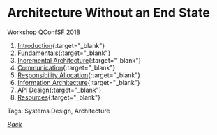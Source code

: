 # Architecture Without an End State

Workshop QConfSF 2018

1. [Introduction](../../docs/architecture-without-an-end-state/10-introduction.pdf){:target="_blank"}
1. [Fundamentals](../../docs/architecture-without-an-end-state/20-fundamentals.pdf){:target="_blank"}
1. [Incremental Architecture](../../docs/architecture-without-an-end-state/30-incremental-architecture.pdf){:target="_blank"}
1. [Communication](../../docs/architecture-without-an-end-state/35-communication.pdf){:target="_blank"}
1. [Responsibility Allocation](../../docs/architecture-without-an-end-state/40-responsibility-allocation.pdf){:target="_blank"}
1. [Information Architecture](../../docs/architecture-without-an-end-state/50-information-architecture.pdf){:target="_blank"}
1. [API Design](../../docs/architecture-without-an-end-state/60-api-design.pdf){:target="_blank"}
1. [Resources](../../docs/architecture-without-an-end-state/99-resources.pdf){:target="_blank"}

Tags: Systems Design, Architecture

[_Back_](../)

